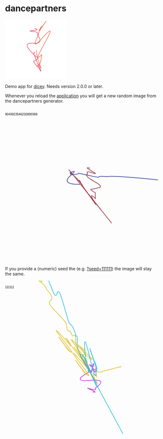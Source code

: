 # dancepartners

<img src="./src/icon.svg" width="40%">

Demo app for [dicey](https://github.com/line-o/dicey).
Needs version 2.0.0 or later.

Whenever you reload the [application](http://localhost:8080/exist/apps/dancepartners/) you will get a new random image from the dancepartners generator.

<svg xmlns="http://www.w3.org/2000/svg" viewBox="-100 -100 200 200">
    <text x="-100" y="-90" style="font-family: sans-serif; font-size: 4; color: rgb(128,128,128)">9043923546232890368</text>
    <g>
        <path d="M 1 1.2483855009667337 c 2 2.4967710019334675,-5.607242309830809 -8.738698506767136,-12 -13.248385500966734 s -2.403103847070347 -3.745156502900201,-4 -5.248385500966734 s -4 -5.248385500966734,5 6.241927504833669 s -2 -3.2483855009667337,6 7.490313005800402 q -7 -8.248385500966734,16 19.97416801546774 t 7 8.738698506767136 t 8 9.98708400773387 q 3 3.745156502900201,9 11.235469508700604 t 1 1.2483855009667337 t 2 2.4967710019334675" fill="transparent" opacity=".75" stroke="rgb(145, 37, 48)"/>
        <path d="M -1 -2.514982790280111 c -2 -3.514982790280111,-7 -8.514982790280111,12 18.17979348336133 s -3 -4.514982790280111,3 -0.6059931161120444 s 4 6.059931161120444,4 -0.7574913951400555 s 2 -0.3029965580560222,-6 -7.514982790280111 q 5 -1.0604879531960778,11 -2.4239724644481777 t -7 -8.514982790280111 t -8 -9.514982790280111 q -3 -4.514982790280111,6 -1.3634845112521 t -1 -2.514982790280111 t -2 -3.514982790280111" fill="transparent" opacity=".75" stroke="rgb(145, 37, 48)"/>
        <path d="M -2 0.025048219429000207 c -6 0.050096438858000414,-26 0.17533753600300145,-12 -11.749517805709997 s -10 0.07514465828700062,4 -1.0019287771600083 s -4 -3.749517805709998,19.96149871719474 1.2524109714500105 s 2 -0.5009643885800041,23.95379846063369 1.5028931657400124 q 7 -1.7533753600300144,63.87679589502317 4.007715108640033 t 27.946098204072637 1.7533753600300144 t 31.938397947511586 2.0038575543200166 q 11.976899230316844 0.7514465828700062,35.93069769095053 2.2543397486100187 t 3.9922997434389482 0.25048219429000207 t 7.9845994868778964 0.5009643885800041" fill="transparent" opacity=".75" stroke="rgb(37,48,145)"/>
    </g>
</svg>

If you provide a (numeric) seed the (e.g. [?seed=111111](http://localhost:8080/exist/apps/dancepartners/?seed=111111)) the image will stay the same.



<svg xmlns="http://www.w3.org/2000/svg" viewBox="-100 -100 200 200">
    <text x="-100" y="-90" style="font-family: sans-serif; font-size: 4; color: rgb(128,128,128)">111111</text>
    <g>
        <path d="M 1 1.6074174345627517 c 2 3.2148348691255033,7 11.251922041939261,-12 -13.607417434562752 s 3 4.822252303688255,-4 -5.607417434562752 s -4 -5.607417434562752,-5 -6.607417434562752 s -2 -3.607417434562752,6 9.64450460737651 q -7 -8.607417434562752,-16 -17.607417434562752 t 7 11.251922041939261 t 8 12.859339476502013 q 3 4.822252303688255,-9 -10.607417434562752 t 1 1.6074174345627517 t 2 3.2148348691255033" fill="transparent" opacity=".75" stroke="rgb(221, 190, 28)"/>
        <path d="M 1 1.8450298834665926 c 2 3.690059766933185,-7 -8.845029883466593,-6.503959696009596 -22.14035860159911 s -3 -4.845029883466593,-2.1679865653365322 -7.38011953386637 s -2.1679865653365322 -7.38011953386637,-2.709983206670665 -9.225149417332963 s -1.0839932826682661 -3.690059766933185,-6 -7.845029883466593 q -3.793976489338931 -12.915209184266148,-8.671946261346129 -29.52047813546548 t -7 -8.845029883466593 t -8 -9.845029883466593 q -3 -4.845029883466593,-4.877969772007197 -16.605268951199335 t -1 -2.8450298834665926 t -2 -3.8450298834665926" fill="transparent" opacity=".75" stroke="rgb(28, 190, 221)"/>
        <path d="M 0.7956192763302923 1.2568825690252148 c 1.5912385526605846 2.5137651380504296,5.569334934312046 8.798177983176503,9.547431315963507 15.082590828302578 s 2.386857828990877 3.7706477070756446,4 -5.027530276100859 s 3.182477105321169 5.027530276100859,-2 0.6284412845126074 s 2 -2.5137651380504296,4.773715657981754 7.541295414151289 q 7 -8.798177983176503,-11 2.0110121104403436 t 5.569334934312046 8.798177983176503 t 6.364954210642338 10.055060552201718 q 2.386857828990877 3.7706477070756446,-6 1.1311943121226933 t 0.7956192763302923 1.2568825690252148 t 1.5912385526605846 2.5137651380504296" fill="transparent" opacity=".75" stroke="rgb(190,28,221)"/>
        <path d="M 1 1.683171607267528 c 2 3.366343214535056,-4.15881539931858 -11.782201250872696,8 -2.0198059287210337 s -1.7823494568508198 -5.049514821802584,-4 -5.6831716072675285 s 3 -0.6732686429070113,-5 -6.6831716072675285 s -2 -3.683171607267528,6 10.099029643605167 q -7 -8.683171607267528,-16 -17.68317160726753 t 7 11.782201250872696 t 8 13.465372858140224 q 3 5.049514821802584,-9 -10.683171607267528 t 1 1.683171607267528 t 2 3.366343214535056" fill="transparent" opacity=".75" stroke="rgb(221, 190, 28)"/>
        <path d="M 1 1.7217024514985588 c 2 3.4434049029971177,-7 -8.721702451498558,12 20.660429417982705 s -3 -4.721702451498559,3 -0.6886809805994236 s 4 6.886809805994235,3 -0.8608512257492795 s 2 -0.3443404902997118,4 -1.0330214708991354 q 5 -1.2051917160489913,10 -2.7547239223976945 t 5 -1.2051917160489913 t 5 -1.3773619611988472 q 2 -0.5165107354495677,6 -1.5495322063487031 t 1 -0.1721702451498559 t 2 -0.3443404902997118" fill="transparent" opacity=".75" stroke="rgb(221, 190, 28)"/>
        <path d="M -0.5892433418136266 -1.6970917260127358 c -1.1784866836272532 -3.3941834520254717,-7 -8.697091726012737,-7.070920101763519 -20.36510071215283 s -3 -4.697091726012736,-4 -5.697091726012736 s -2.3569733672545063 -6.788366904050943,-5 -6.697091726012736 s -2 -3.6970917260127356,-3.5354600508817593 -10.182550356076415 q -7 -8.697091726012737,-16 -17.697091726012737 t -4.124703392695386 -11.87964208208915 t -4.713946734509013 -13.576733808101887 q -1.7677300254408796 -5.091275178038208,-9 -10.697091726012737 t -0.5892433418136266 -1.6970917260127358 t -1.1784866836272532 -3.3941834520254717" fill="transparent" opacity=".75" stroke="rgb(221, 190, 28)"/>
        <path d="M -1 -2.6643300309911133 c -2 -3.6643300309911133,5 -1.1650310216937796,12 19.97196037189336 s 2 -0.49929900929733406,-4 -5.664330030991113 s 4 6.657320123964453,-5 -6.664330030991113 s -2 -3.6643300309911133,6 9.98598018594668 q -7 -8.664330030991113,-16 -17.664330030991113 t 7 11.650310216937793 t 8 13.314640247928907 q 3 4.99299009297334,-9 -10.664330030991113 t 1 1.6643300309911133 t 2 3.3286600619822266" fill="transparent" opacity=".75" stroke="rgb(221, 190, 28)"/>
        <path d="M 1 -0.1932058166515113 c 2 -0.3864116333030226,-3.6230793261395555 -13.52440716560579,12 23.184697998181356 s -1.552748282631238 -5.796174499545339,-4 -5.932058166515112 s 4 7.7282326660604515,-2.587913804385397 -9.660290832575564 s -2 -3.932058166515113,6 11.592348999090678 q -7 -8.932058166515112,-8.28132417403327 -30.912930664241806 t 7 13.52440716560579 t 8 15.456465332120903 q 3 5.796174499545339,-4.658244847893714 -17.388523498636015 t 1 1.9320581665151129 t 2 3.8641163330302257" fill="transparent" opacity=".75" stroke="rgb(28, 190, 221)"/>
        <path d="M -0.5367240403171165 -1.8631548521828143 c -1.073448080634233 -3.7263097043656286,-7 -8.863154852182815,12 22.35785822619377 s -3 -4.863154852182815,4 7.452619408731257 s 4 7.452619408731257,5 9.315774260914072 s 2 3.7263097043656286,6 11.178929113096885 q 7 13.0420839652797,16 29.81047763492503 t 7 13.0420839652797 t 8 14.905238817462514 q 3 5.589464556548442,9 16.768393669645327 t 1 1.8631548521828143 t 2 3.7263097043656286" fill="transparent" opacity=".75" stroke="rgb(28, 190, 221)"/>
    </g>
</svg>